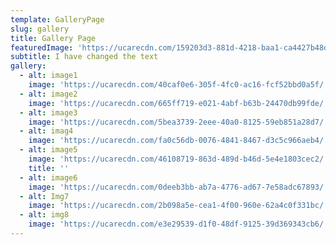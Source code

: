 ```yaml
---
template: GalleryPage
slug: gallery
title: Gallery Page
featuredImage: 'https://ucarecdn.com/159203d3-881d-4218-baa1-ca4427b48d0d/'
subtitle: I have changed the text
gallery:
  - alt: image1
    image: 'https://ucarecdn.com/40caf0e6-305f-4fc0-ac16-fcf52bbd0a5f/'
  - alt: image2
    image: 'https://ucarecdn.com/665ff719-e021-4abf-b63b-24470db99fde/'
  - alt: image3
    image: 'https://ucarecdn.com/5bea3739-2eee-40a0-8125-59eb851a28d7/'
  - alt: imag4
    image: 'https://ucarecdn.com/fa0c56db-0076-4841-8467-d3c5c966aeb4/'
  - alt: image5
    image: 'https://ucarecdn.com/46108719-863d-489d-b46d-5e4e1803cec2/'
    title: ''
  - alt: image6
    image: 'https://ucarecdn.com/0deeb3bb-ab7a-4776-ad67-7e58adc67893/'
  - alt: Img7
    image: 'https://ucarecdn.com/2b098a5e-cea1-4f00-960e-62a4c0f331bc/'
  - alt: img8
    image: 'https://ucarecdn.com/e3e29539-d1f0-48df-9125-39d369343cb6/'
---
```


